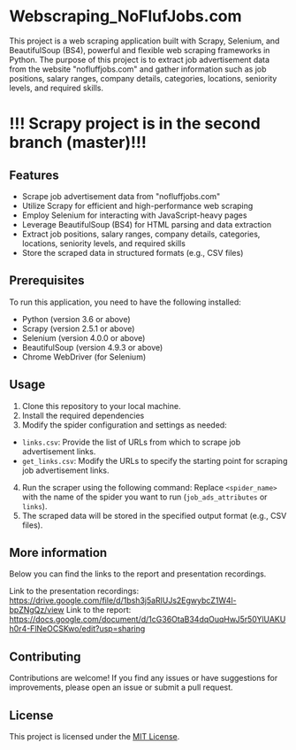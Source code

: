 # Webscraping_NoFlufJobs.com
This project is a web scraping application built with Scrapy, Selenium, and BeautifulSoup (BS4), powerful and flexible web scraping frameworks in Python. The purpose of this project is to extract job advertisement data from the website "nofluffjobs.com" and gather information such as job positions, salary ranges, company details, categories, locations, seniority levels, and required skills.

# !!! Scrapy project is in the second branch (master)!!!

## Features

- Scrape job advertisement data from "nofluffjobs.com"
- Utilize Scrapy for efficient and high-performance web scraping
- Employ Selenium for interacting with JavaScript-heavy pages
- Leverage BeautifulSoup (BS4) for HTML parsing and data extraction
- Extract job positions, salary ranges, company details, categories, locations, seniority levels, and required skills
- Store the scraped data in structured formats (e.g., CSV files)

## Prerequisites

To run this application, you need to have the following installed:

- Python (version 3.6 or above)
- Scrapy (version 2.5.1 or above)
- Selenium (version 4.0.0 or above)
- BeautifulSoup (version 4.9.3 or above)
- Chrome WebDriver (for Selenium)

## Usage

1. Clone this repository to your local machine.
2. Install the required dependencies
3. Modify the spider configuration and settings as needed:
- `links.csv`: Provide the list of URLs from which to scrape job advertisement links.
- `get_links.csv`: Modify the URLs to specify the starting point for scraping job advertisement links.
4. Run the scraper using the following command:
Replace `<spider_name>` with the name of the spider you want to run (`job_ads_attributes` or `links`).
5. The scraped data will be stored in the specified output format (e.g., CSV files).


## More information 
Below you can find the links to the report and presentation recordings.

Link to the presentation recordings: 
https://drive.google.com/file/d/1bsh3j5aRlUJs2EgwybcZ1W4l-bpZNgQz/view
Link to the report: 
https://docs.google.com/document/d/1cG36OtaB34dqOuqHwJ5r50YlUAKUh0r4-FlNeOCSKwo/edit?usp=sharing

## Contributing

Contributions are welcome! If you find any issues or have suggestions for improvements, please open an issue or submit a pull request.

## License

This project is licensed under the [MIT License](LICENSE).
